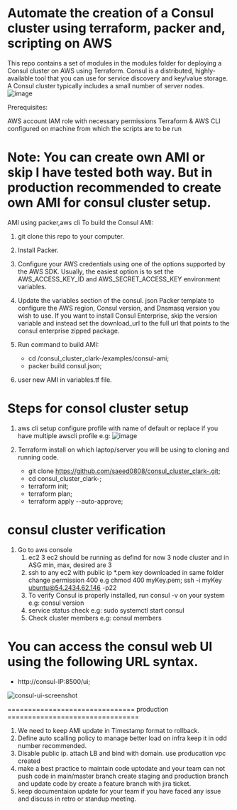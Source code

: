 # Automate the creation of a Consul cluster using terraform, packer and, scripting on AWS

This repo contains a set of modules in the modules folder for deploying a Consul cluster on AWS using Terraform. Consul is a distributed, highly-available tool that you can use for service discovery and key/value storage. A Consul cluster typically includes a small number of server nodes.
![image](https://user-images.githubusercontent.com/46480999/174504530-4f9e9c8c-ed6a-495f-aaeb-5ef8c30ececd.png)

Prerequisites:

AWS account IAM role with necessary permissions Terraform & AWS CLI configured on machine from which the scripts are to be run
  
# Note: You can create own AMI or skip I have tested both way. But in production recommended to create own AMI for consul cluster setup.

AMI using packer,aws cli 
    To build the Consul AMI:
    
  1. git clone this repo to your computer.
  2. Install Packer.
  3. Configure your AWS credentials using one of the options supported by the AWS SDK. Usually, the easiest option is to set the AWS_ACCESS_KEY_ID and AWS_SECRET_ACCESS_KEY environment variables.
  4. Update the variables section of the consul. json Packer template to configure the AWS region, Consul version, and Dnsmasq version you wish to use.        If you want to install Consul Enterprise, skip the version variable and instead set the download_url to the full url that points to the consul            enterprise zipped package.
   
   5. Run command to build AMI:
   
        - cd /consul_cluster_clark-/examples/consul-ami;
        - packer build consul.json;
   6. user new AMI in variables.tf file.

 
# Steps for consol cluster setup

1. aws cli setup configure profile with name of default or replace if you have multiple awscli profile
   e.g: ![image](https://user-images.githubusercontent.com/46480999/174508568-ead8f81f-8467-4f17-bd09-426a9718be24.png)

3. Terraform install on which laptop/server you will be using to cloning and running code.
    - git clone https://github.com/saeed0808/consul_cluster_clark-.git;
    - cd consul_cluster_clark-;
    - terraform init;
    - terraform plan;
    - terraform apply --auto-approve;
    
# consul cluster verification
1. Go to aws console 
   1. ec2 3 ec2 should be running as defind for now 3 node cluster and in ASG min, max, desired are 3
   2. ssh to any ec2 with public ip *.pem key downloaded in same folder change permission 400
      e.g chmod 400 myKey.pem; ssh -i myKey ubuntu@54.2434.62.146 -p22
   3. To verify Consul is properly installed, run consul -v on your system
      e.g: consul version
   5. service status check
      e.g: sudo systemctl start consul
   7. Check cluster members 
      e.g: consul members
      
# You can access the consul web UI using the following URL syntax.

   - http://consul-IP:8500/ui;
  
 ![consul-ui-screenshot](https://user-images.githubusercontent.com/46480999/174506801-ede1c368-e5d5-480d-9f3c-8c1f4b27d8c2.png)
 
 
 =============================== production ================================
 1. We need to keep AMI update in Timestamp format to rollback.
 2. Define auto scalling policy to manage better load on infra keep it in odd number recommended.
 3. Disable public ip. attach LB and bind with domain. use producation vpc created 
 4. make a best practice to maintain code uptodate and your team can not push code in main/master branch create staging and production branch and update code by create a feature branch with jira ticket.
 5. keep documentaion update for your team if you have faced any issue and discuss in retro or standup meeting.


 
 


